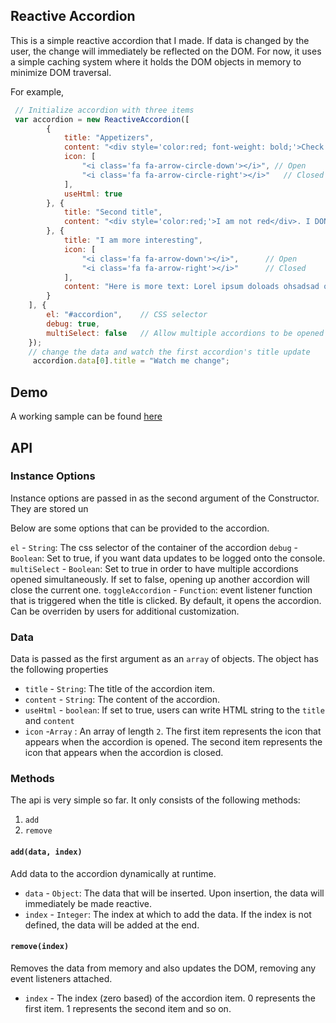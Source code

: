 ## Reactive Accordion

This is a simple reactive accordion that I made. If data is changed by the user, the change will immediately be reflected on the DOM.
For now, it uses a simple caching system where it holds the DOM objects in memory to minimize DOM traversal.

For example,

```JavaScript
 // Initialize accordion with three items
 var accordion = new ReactiveAccordion([
        {
            title: "Appetizers",
            content: "<div style='color:red; font-weight: bold;'>Check out our tasty apps!</div></br><b>Happy hour menu - half off!!</b></br></br><ul><li>Chicken wings (6) - 5.99$</li></ul>",
            icon: [
                "<i class='fa fa-arrow-circle-down'></i>", // Open
                "<i class='fa fa-arrow-circle-right'></i>"   // Closed
            ],
            useHtml: true
        }, {
            title: "Second title",
            content: "<div style='color:red;'>I am not red</div>. I DON'T allow HTML"
        }, {
            title: "I am more interesting",
            icon: [
                "<i class='fa fa-arrow-down'></i>",      // Open
                "<i class='fa fa-arrow-right'></i>"      // Closed
            ],
            content: "Here is more text: Lorel ipsum doloads ohsadsad oasdo ahdoisah odsap jdpaosjd pojsa dposaj Lorel ipsum doloads ohsadsad oasdo ahdoisah odsap jdpaosjd pojsa dposaj. Lorel ipsum doloads ohsadsad oasdo ahdoisah odsap jdpaosjd pojsa dposaj. Lorel ipsum doloads ohsadsad oasdo ahdoisah odsap jdpaosjd pojsa dposaj. Lorel ipsum doloads ohsadsad oasdo ahdoisah odsap jdpaosjd pojsa dposaj.adhas doas odsadasd a."
        }
    ], {
        el: "#accordion",    // CSS selector
        debug: true,
        multiSelect: false   // Allow multiple accordions to be opened simultaneously.
    });
    // change the data and watch the first accordion's title update
     accordion.data[0].title = "Watch me change";
```
## Demo

A working sample can be found [here](https://jwlee89.github.io/bov-web-components/bov-css-project-3-accordion/)

## API

### Instance Options

Instance options are passed in as the second argument of the Constructor. They are stored un

Below are some options that can be provided to the accordion.

`el` - `String`: The css selector of the container of the accordion
`debug` - `Boolean`: Set to true, if you want data updates to be logged onto the console.
`multiSelect` - `Boolean`: Set to true in order to have multiple accordions opened simultaneously. If set to false, opening up another accordion will close the current one.
`toggleAccordion` - `Function`: event listener function that is triggered when the title is clicked. By default, it opens the accordion. Can be overriden by users for additional customization.


### Data

Data is passed as the first argument as an `array` of objects. The object has the following properties

* `title` - `String`: The title of the accordion item.
* `content` - `String`: The content of the accordion. 
* `useHtml` - `boolean`: If set to true, users can write HTML string to the `title` and `content`
* `icon` -`Array` : An array of length `2`. The first item represents the icon that appears when the accordion is opened. The second item represents the icon that appears when the accordion is closed. 

### Methods

The api is very simple so far. It only consists of the following methods: 

1. `add`
2. `remove`

#### `add(data, index)`

Add data to the accordion dynamically at runtime. 

* `data` - `Object`: The data that will be inserted. Upon insertion, the data will immediately be made reactive.
* `index` - `Integer`: The index at which to add the data. If the index is not defined, the data will be added at the end.

#### `remove(index)`

Removes the data from memory and also updates the DOM, removing any event listeners attached.

* `index` - The index (zero based) of the accordion item. 0 represents the first item. 1 represents the second item and so on.
